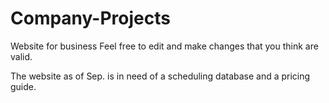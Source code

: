 # Company-Projects
Website for business
Feel free to edit and make changes that you think are valid.

The website as of Sep. is in need of a scheduling database and a pricing guide.

